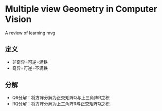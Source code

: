 # Multiple view Geometry in Computer Vision

A review of learning mvg
## 定义
 - 非奇异=可逆=满秩
 - 奇异=可逆=不满秩

## 分解

 - QR分解：将方阵分解为正交矩阵Q与上三角阵R之积
 - RQ分解：将方阵分解为上三角阵R与正交矩阵Q之积.